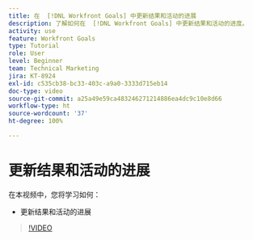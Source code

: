 ```yaml
---
title: 在  [!DNL Workfront Goals] 中更新结果和活动的进展
description: 了解如何在  [!DNL Workfront Goals] 中更新结果和活动的进度。
activity: use
feature: Workfront Goals
type: Tutorial
role: User
level: Beginner
team: Technical Marketing
jira: KT-8924
exl-id: c535cb38-bc33-403c-a9a0-3333d715eb14
doc-type: video
source-git-commit: a25a49e59ca483246271214886ea4dc9c10e8d66
workflow-type: ht
source-wordcount: '37'
ht-degree: 100%

---
```


# 更新结果和活动的进展

在本视频中，您将学习如何：

* 更新结果和活动的进展

>[!VIDEO](https://video.tv.adobe.com/v/335196/?quality=12&learn=on)
